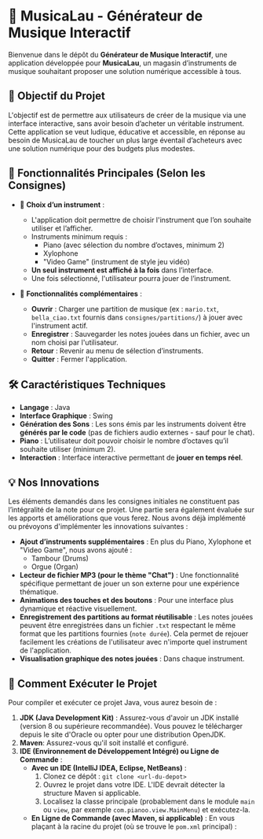 # 🎹 MusicaLau - Générateur de Musique Interactif

Bienvenue dans le dépôt du **Générateur de Musique Interactif**, une application développée pour **MusicaLau**, un
magasin d’instruments de musique souhaitant proposer une solution numérique accessible à tous.

## 🎯 Objectif du Projet

L'objectif est de permettre aux utilisateurs de créer de la musique via une interface interactive, sans avoir besoin
d’acheter un véritable instrument. Cette application se veut ludique, éducative et accessible, en réponse au besoin de
MusicaLau de toucher un plus large éventail d’acheteurs avec une solution numérique pour des budgets plus modestes.

## 🧩 Fonctionnalités Principales (Selon les Consignes)

- 🎹 **Choix d’un instrument** :
    - L'application doit permettre de choisir l'instrument que l’on souhaite utiliser et l’afficher.
    - Instruments minimum requis :
        - Piano (avec sélection du nombre d’octaves, minimum 2)
        - Xylophone
      - "Video Game" (instrument de style jeu vidéo)
  - **Un seul instrument est affiché à la fois** dans l’interface.
  - Une fois sélectionné, l'utilisateur pourra jouer de l’instrument.

- 🎼 **Fonctionnalités complémentaires** :
    - **Ouvrir** : Charger une partition de musique (ex : `mario.txt`, `bella_ciao.txt` fournis dans
      `consignes/partitions/`) à jouer avec l'instrument actif.
    - **Enregistrer** : Sauvegarder les notes jouées dans un fichier, avec un nom choisi par l'utilisateur.
    - **Retour** : Revenir au menu de sélection d’instruments.
    - **Quitter** : Fermer l'application.

## 🛠️ Caractéristiques Techniques

- **Langage** : Java
- **Interface Graphique** : Swing
- **Génération des Sons** : Les sons émis par les instruments doivent être **générés par le code** (pas de fichiers
  audio externes - sauf pour le chat).
- **Piano** : L’utilisateur doit pouvoir choisir le nombre d’octaves qu’il souhaite utiliser (minimum 2).
- **Interaction** : Interface interactive permettant de **jouer en temps réel**.

## 💡 Nos Innovations

Les éléments demandés dans les consignes initiales ne constituent pas l’intégralité de la note pour ce projet. Une
partie sera également évaluée sur les apports et améliorations que vous ferez. Nous avons déjà implémenté ou prévoyons
d'implémenter les innovations suivantes :

- **Ajout d’instruments supplémentaires** : En plus du Piano, Xylophone et "Video Game", nous avons ajouté :
    - Tambour (Drums)
    - Orgue (Organ)
- **Lecteur de fichier MP3 (pour le thème "Chat")** : Une fonctionnalité spécifique permettant de jouer un son externe
  pour une expérience thématique.
- **Animations des touches et des boutons** : Pour une interface plus dynamique et réactive visuellement.
- **Enregistrement des partitions au format réutilisable** : Les notes jouées peuvent être enregistrées dans un fichier
  `.txt` respectant le même format que les partitions fournies (`note durée`). Cela permet de rejouer facilement les
  créations de l'utilisateur avec n'importe quel instrument de l'application.
- **Visualisation graphique des notes jouées** : Dans chaque instrument.

## 🚀 Comment Exécuter le Projet

Pour compiler et exécuter ce projet Java, vous aurez besoin de :

1. **JDK (Java Development Kit)** : Assurez-vous d'avoir un JDK installé (version 8 ou supérieure recommandée). Vous
   pouvez le télécharger depuis le site d'Oracle ou opter pour une distribution OpenJDK.
2. **Maven**: Assurez-vous qu'il soit installé et configuré.
3. **IDE (Environnement de Développement Intégré) ou Ligne de Commande** :
    * **Avec un IDE (IntelliJ IDEA, Eclipse, NetBeans)** :
        1. Clonez ce dépôt : `git clone <url-du-depot>`
        2. Ouvrez le projet dans votre IDE. L'IDE devrait détecter la structure Maven si applicable.
        3. Localisez la classe principale (probablement dans le module `main` ou `view`, par exemple
           `com.pianoo.view.MainMenu`) et exécutez-la.
    * **En Ligne de Commande (avec Maven, si applicable)** :
      En vous plaçant à la racine du projet (où se trouve le `pom.xml` principal) :